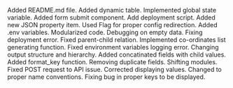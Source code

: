 Added README.md file.
Added dynamic table.
Implemented global state variable.
Added form submit component.
Add deployment script.
Added new JSON property item.
Used Flag for proper config redirection.
Added .env variables.
Modularized code.
Debugging on empty data.
Fixing deployment error.
Fixed parent-child relation.
Implemented co-ordinates list generating function.
Fixed environment variables logging error.
Changing output structure and hierarchy.
Added concatinated fields with child values.
Added format_key function.
Removing duplicate fields.
Shifting modules.
Fixed POST request to API issue.
Corrected displaying values.
Changed to proper name conventions.
Fixing bug in proper keys to be displayed.
